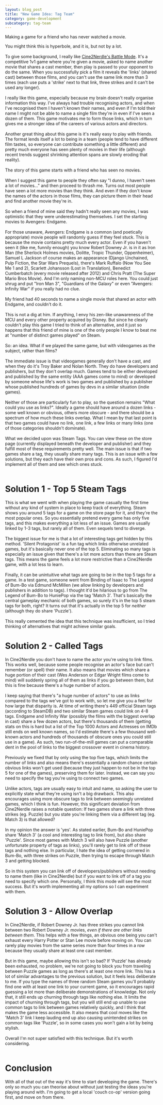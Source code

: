 ```yaml
---
layout: blog_post
title: "New Game Idea: Tag Team"
category: game-development
subcategory: tag-team
---
```


Making a game for a friend who has never watched a movie.

<!--more-->

You might think this is hyperbole, and it is, but not by a lot.
<br><br>
To give some background, I really like [Cine2Nerdle's Battle Mode](https://www.cinenerdle2.app/battle).
It's a competitive 1v1 game where you're given a movie, asked to name another movie that shares a cast member,
then play is passed to your opponent to do the same.
When you successfully pick a film it reveals the 'links' (shared cast) between those films, and you can't use the same link more than 3 times
(each use puts a 'strike' next to that link, three strikes and it can't be used any longer).
<br><br>
I really like this game, especially because my brain doesn't really organise information this way.
I've always had trouble recognising actors, and when I've recognised them I haven't known their names,
and even if I'm told their name I might not be able to name a single film they're in even if I've seen a dozen of them.
This game motivates me to form those links, which in turn gives me a stronger idea of the careers of various actors and directors.
<br><br>
Another great thing about this game is it's really easy to play with friends.
The format lends itself a lot to being in a team (people tend to have different film tastes, so everyone can contribute something a little different)
and pretty much everyone has seen plenty of movies in their life (although recent trends suggest shrinking attention spans are slowly eroding that reality).
<br><br>
The story of this game starts with a friend who has seen no movies.
<br><br>
When I suggest this game to people they often say "I dunno, I haven't seen a lot of movies..." and then proceed to thrash me.
Turns out most people have seen a lot more movies than they think.
And even if they don't know the names of the actors in those films, they can picture them in their head and find another movie they're in.
<br><br>
So when a friend of mine said they hadn't really seen any movies, I was optimistic that they were underestimating themselves.
I set the starting movies to Avengers: Endgame.
<br><br>
For those unaware, Avengers: Endgame is a common (and poetically appropriate) movie people will randomly guess if they feel stuck.
This is because the movie contains pretty much every actor.
Even if you haven't seen it (like me, funnily enough)
you know Robert Downey Jr. is in it as Iron Man (the Sherlock Holmes movies, Dolitte, Tropic Thunder, Oppenheimer),
Samuel L Jackson of course makes an appearance (Django Unchained, Pulp Fiction, the Star Wars Prequels),
there's Mark Ruffalo (Now You See Me 1 and 2),
Scarlett Johansson (Lost in Translation),
Benedict Cumberbatch (every movie released after 2012)
and Chris Pratt (The Super Mario Bros Movie).
And I'm only naming non-MCU roles here.
You could just shrug and put "Iron Man 3", "Guardians of the Galaxy" or even "Avengers: Infinity War" if you really had no clue.
<br><br>
My friend had 40 seconds to name a single movie that shared an actor with Endgame, and couldn't do it.
<br><br>
This is not a dig at him. If anything, I envy his zen-like unawareness of the MCU and every other property acquired by Disney.
But since he clearly couldn't play this game I tried to think of an alternative,
and it just so happens that this friend of mine is one of the only people I know to beat me at "number of distinct games played" on Steam.
<br><br>
So: an idea. What if we played the same game, but with videogames as the subject, rather than films?
<br><br>
The immediate issue is that videogames generally don't have a cast, and when they do it's Troy Baker and Nolan North.
They do have developers and publishers, but they don't overlap much.
Games tend to be either developed and published by the same entity (AAA games come to mind)
or developed by someone whose life's work is two games and published by a publisher whose published hundreds of games by devs in a similar situation
(indie games).
<br><br>
Neither of those are particularly fun to play, so the question remains "What could you use as links?".
Ideally a game should have around a dozen links - some well known or obvious, others more obscure -
and there should be a spectrum of how much these links overlap.
What I mean by that last point is that two games could have no link, one link, a few links or many links (one of those categories shouldn't dominate).
<br><br>
What we decided upon was Steam Tags.
You can view these on the store page (currently displayed beneath the developer and publisher) and they fulfill most of these requirements pretty well.
The main issue is that if two games share a tag, they usually share many tags.
This is an issue with a few solutions, but they each have their own pros and cons.
As such, I figured I'd implement all of them and see which ones stuck.
<br><br>

# Solution 1 - Top 5 Steam Tags

This is what we went with when playing the game casually the first time without any kind of system in place to keep track of everything.
Steam shows you around 5 tags for a game on the store page for it, and they're the most popular ones.
So you essentially pretend every game has only five tags, and this makes everything a lot less of an issue.
Games are usually linked by 1-3 tags, but rarely all of them. Even sequels tend to diverge.
<br><br>
The biggest issue for me is that a lot of interesting tags get hidden by this method.
'Silent Protagonist' is a fun tag which links otherwise unrelated games, but it's basically never one of the top 5.
Eliminating so many tags is especially an issue given that there's a lot more actors than there are Steam tags.
This means the game feels a lot more restrictive than a Cine2Nerdle game, with a lot less to learn.
<br><br>
Finally, it can be unintuitive what tags are going to be in the top 5 tags for a game.
In a test game, someone went from Binding of Isaac to The Legend of Bum-Bo via Edmund McMillen
(we allow linking by developers and publishers in addition to tags).
I thought it'd be hilarious to go from The Legend of Bum-Bo to HuniePop via the tag 'Match 3'.
That's basically the central gameplay mechanic of both games, so surely it's in the top 5 steam tags for both, right?
It turns out that it's actually in the top 5 for _neither_ (although they do share 'Puzzle').
<br><br>
This really cemented the idea that this technique was insufficient,
so I tried thinking of alternatives that might achieve similar goals.

# Solution 2 - Called Tags

In Cine2Nerdle you don't have to name the actor you're using to link films.
This works well, because some people recognise an actor's face but can't remember (or spell) their name.
It also means that movies which share a huge portion of their cast (Wes Anderson or Edgar Wright films come to mind)
will suddenly spring all of them as links if you go between them,
but this is fine because there's a huge number of actors.
<br><br>
I keep saying that there's "a huge number of actors" to use as links compared to the tags we've got to work with,
so let me give you a feel for how large that disparity is.
At time of writing there's 449 official Steam tags (according to SteamDB) and two similar Steam games
could link on 4-8 tags. Endgame and Infinity War (possibly the films with the biggest overlap in cast) share a few dozen actors,
but there's thousands of them (getting stats on this is hard but a list of the Top 1000 Actors and Actresses on IMDb still ends on well known
names, so I'd estimate there's a few thousand well-known actors and hundreds of thousands of obscure ones you could still use in a game).
As such, two run-of-the-mill games can put a comparable dent in the pool of links to the biggest crossover event in cinema history.
<br><br>
Previously we fixed that by only using the top five tags, which limits the number of links and also means there's essentially a random chance
certain obvious links won't get used (because they just happen to not be in the top 5 for one of the games), preserving them for later.
Instead, we can say you need to specify the tag you're using to connect two games.
<br><br>
Unlike actors, tags are usually easy to intuit and name, so asking the user to explicitly state what they're using isn't a big drawback.
This also encourages using more obscure tags to link between seemingly unrelated games, which I think is fun.
However, this significant deviation from Cine2Nerdle raises a notable question:
If two games share a link with three strikes (eg. Puzzle) but you state you're linking them via a different tag (eg. Match 3) is that allowed?
<br><br>
In my opinion the answer is 'yes'.
As stated earlier, Bum-Bo and HuniePop share 'Match 3' (a cool and interesting tag to link from), but also share 'Puzzle'.
Since most games with Match 3 will also have Puzzle (another unfortunate property of tags as links), you'll rarely get to link off of these tags and nothing else.
In particular, I hate the idea of getting cornered in Bum-Bo, with three strikes on Puzzle, then trying to escape through Match 3 and getting blocked.
<br><br>
So in this system you can link off of developers/publishers without needing to name them (like in Cine2Nerdle)
but if you want to link off of a tag you need to specify which one.
Personally, I think this mode will see the most success.
But it's worth implementing all my options so I can experiment with them.

# Solution 3 - Allow Overlap

In Cine2Nerdle, if Robert Downey Jr. has three strikes you cannot link between two Robert Downey Jr. movies, _even if there are other links between them_.
This helps with a few things, an obvious one being you can't exhaust every Harry Potter or Stan Lee movie before moving on.
You can rarely play movies from the same series more than four times in a row because they usually share at least one cast member.
<br><br>
But in this game, maybe allowing this isn't so bad?
If 'Puzzle' has already been exhausted, no problem, we're not going to block you from traveling between Puzzle games as long as there's at least one more link.
This has a lot of similar advantages to the previous solution, but it feels less deliberate to me.
If you type the names of three random Steam games you'll probably find one with at least one link to your current game,
so it encourages rapid guessing a lot more than deliberate demonstrations of knowledge.
Not only that, it still ends up churning through tags like nothing else.
It limits the impact of churning through tags, but you will still end up unable to use common tags to link between games relatively quickly,
and I think that makes the game less accessible.
It also means that cool moves like the 'Match 3' link I keep lauding end up also causing unintended strikes on common tags like 'Puzzle', so in some cases
you won't gain a lot by being stylish.
<br><br>
Overall I'm not super satisfied with this technique. But it's worth considering.
<br><br>

# Conclusion

With all of that out of the way it's time to start developing the game.
There's only so much you can theorise about without just testing the ideas you're playing around with.
I'm going to get a local 'couch co-op' version going first, and move on from there.
